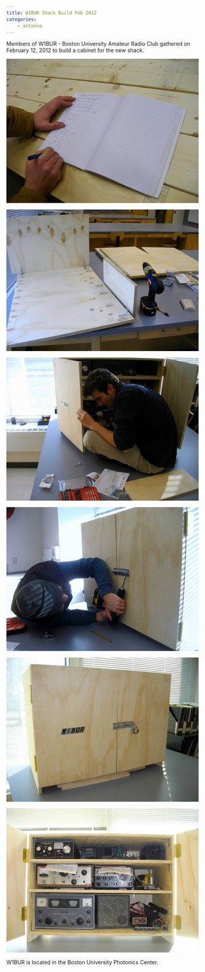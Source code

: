 ```yaml
---
title: W1BUR Shack Build Feb 2012
categories:
    - antenna
---
```


Members of W1BUR - Boston University Amateur Radio Club gathered on February 12, 2012 to build a cabinet for the new shack.

![important diagrams](/images/IMGP6064.jpg)

![assemble radio cabiet](/images/IMGP6081.jpg)

![drill radio cabinet](/images/IMGP6091.jpg)

![install lock](/images/IMGP6093.jpg)

![complete cabinet](/images/IMGP6095.jpg)

![W1BUR radio equipment in cabinet](/images/IMGP6088.jpg)

W1BUR is located in the Boston University Photonics Center.
